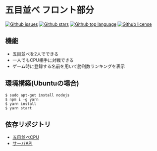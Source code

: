 # 五目並べ フロント部分
[![Github issues](https://img.shields.io/github/issues/Ichigo-dev/gomoku-app-front)](https://github.com/Ichigo-dev/gomoku-app-front/issues)
[![Github stars](https://img.shields.io/github/stars/Ichigo-dev/gomoku-app-front)](https://github.com/Ichigo-dev/gomoku-app-front/stargazers)
[![Github top language](https://img.shields.io/github/languages/top/Ichigo-dev/gomoku-app-front)](https://github.com/Ichigo-dev/gomoku-app-front/)
[![Github license](https://img.shields.io/github/license/Ichigo-dev/gomoku-app-front)](https://github.com/Ichigo-dev/gomoku-app/)
## 機能
- 五目並べを2人でできる
- 一人でもCPU相手に対戦できる
- ゲーム時に登録する名前を用いて勝利数ランキングを表示
## 環境構築(Ubuntuの場合)
```
$ sudo apt-get install nodejs
$ npm i -g yarn
$ yarn install
$ yarn start
```
## 依存リポジトリ
- [五目並べCPU](https://github.com/m-star18/Gomoku-AI)
- [サーバAPI](https://github.com/Ichigo-dev/gomoku-app-server)

